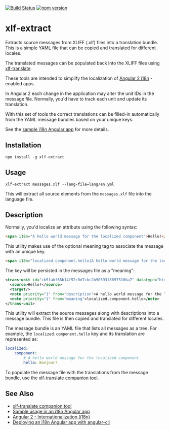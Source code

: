 [![Build Status](https://travis-ci.org/tsvetomir/xlf-extract.svg?branch=master)](https://travis-ci.org/tsvetomir/xlf-extract)
[![npm version](https://badge.fury.io/js/xlf-extract.svg)](https://badge.fury.io/js/xlf-extract)

# xlf-extract

Extracts source messages from XLIFF (.xlf) files into a translation bundle. This is a simple YAML file that can be copied and translated for different locales.

The translated messages can be populated back into the XLIFF files using [xlf-translate](https://www.npmjs.com/package/xlf-translate).

These tools are intended to simplify the localization of [Angular 2 i18n](https://angular.io/docs/ts/latest/cookbook/i18n.html) - enabled apps.

In Angular 2 each change in the application may alter the unit IDs in the message file. Normally, you'd have to track each unit and update its translation.

With this set of tools the correct translations can be filled-in automatically from the YAML message bundles based on your unique keys.

See the [sample i18n Angular app](https://github.com/tsvetomir/angular-cli-i18n-sample) for more details.

## Installation

`npm install -g xlf-extract`

## Usage

`xlf-extract messages.xlf --lang-file=lang/en.yml`

This will extract all source elements from the `messages.xlf` file into the language file.

## Description

Normally, you'd localize an attribute using the following syntax:

```html
<span i18n="A hello world message for the localized component">Hello!</span>
```

This utility makes use of the optional meaning tag to associate the message with an unique key.
```html
<span i18n="localized.component.hello|A hello world message for the localized component">Hello!</span>
```

The key will be persisted in the messages file as a "meaning":
```xml
<trans-unit id="cb5fabf68b14f52c0d7cbc2b90393f8897310ba7" datatype="html">
  <source>Hello!</source>
  <target/>
  <note priority="1" from="description">A hello world message for the localized component</note>
  <note priority="1" from="meaning">localized.component.hello</note>
</trans-unit>
```

This utility will extract the source messages along with descriptions into a message bundle. This file is then copied and translated for different locales.

The message bundle is an YAML file that lists all messages as a tree. For example, the `localized.component.hello` key and its translation are represented as:

```yaml
localized:
    component:
        # A hello world message for the localized component
        hello: Bonjour!
```

To populate the message file with the translations from the message bundle, use the [xlf-translate companion tool](https://www.npmjs.com/package/xlf-translate).

## See Also

* [xlf-translate companion tool](https://www.npmjs.com/package/xlf-translate)
* [Sample usage in an i18n Angular app](https://github.com/tsvetomir/angular-cli-i18n-sample)
* [Angular 2 - Internationalization (i18n)](https://angular.io/docs/ts/latest/cookbook/i18n.html)
* [Deploying an i18n Angular app with angular-cli](https://medium.com/@feloy/deploying-an-i18n-angular-app-with-angular-cli-fc788f17e358#.2qlq8lfad)

